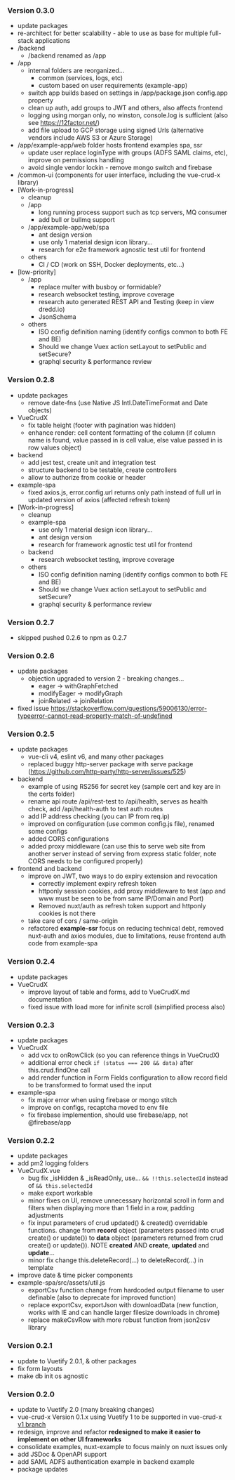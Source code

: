 ### Version 0.3.0
- update packages
- re-architect for better scalability - able to use as base for multiple full-stack applications
- /backend
  - /backend renamed as /app
- /app
  - internal folders are reorganized...
    - common (services, logs, etc)
    - custom based on user requirements (example-app)
  - switch app builds based on settings in /app/package.json config.app property
  - clean up auth, add groups to JWT and others, also affects frontend
  - logging using morgan only, no winston, console.log is sufficient (also see https://12factor.net/)
  - add file upload to GCP storage using signed Urls (alternative vendors include AWS S3 or Azure Storage)
- /app/example-app/web folder hosts frontend examples spa, ssr
  - update user replace loginType with groups (ADFS SAML claims, etc), improve on permissions handling
  - avoid single vendor lockin - remove mongo switch and firebase
- /common-ui (components for user interface, including the vue-crud-x library)
- [Work-in-progress]
  - cleanup
  - /app
    - long running process support such as tcp servers, MQ consumer
    - add bull or bullmq support
  - /app/example-app/web/spa
    - ant design version
    - use only 1 material design icon library...
    - research for e2e framework agnostic test util for frontend
  - others
    - CI / CD (work on SSH, Docker deployments, etc...)
- [low-priority]
  - /app
    - replace multer with busboy or formidable?
    - research websocket testing, improve coverage
    - research auto generated REST API and Testing (keep in view dredd.io)
    - JsonSchema
  - others
    - ISO config definition naming (identify configs common to both FE and BE)
    - Should we change Vuex action setLayout to setPublic and setSecure?
    - graphql security & performance review

### Version 0.2.8
- update packages
  - remove date-fns (use Native JS Intl.DateTimeFormat and Date objects)
- VueCrudX
  - fix table height (footer with pagination was hidden)
  - enhance render: cell content formatting of the column (if column name is found, value passed in is cell value, else value passed in is row values object)
- backend
  - add jest test, create unit and integration test
  - structure backend to be testable, create controllers
  - allow to authorize from cookie or header
- example-spa
  - fixed axios.js, error.config.url returns only path instead of full url in updated version of axios (affected refresh token)
- [Work-in-progress]
  - cleanup
  - example-spa
    - use only 1 material design icon library...
    - ant design version
    - research for framework agnostic test util for frontend
  - backend
    - research websocket testing, improve coverage
  - others
    - ISO config definition naming (identify configs common to both FE and BE)
    - Should we change Vuex action setLayout to setPublic and setSecure?
    - graphql security & performance review

### Version 0.2.7
- skipped pushed 0.2.6 to npm as 0.2.7

### Version 0.2.6
- update packages
  - objection upgraded to version 2 - breaking changes...
    - eager -> withGraphFetched
    - modifyEager -> modifyGraph
    - joinRelated -> joinRelation
- fixed issue https://stackoverflow.com/questions/59006130/error-typeerror-cannot-read-property-match-of-undefined

### Version 0.2.5
- update packages
  - vue-cli v4, eslint v6, and many other packages
  - replaced buggy http-server package with serve package (https://github.com/http-party/http-server/issues/525)
- backend
  - example of using RS256 for secret key (sample cert and key are in the certs folder)
  - rename api route /api/rest-test to /api/health, serves as health check, add /api/health-auth to test auth routes
  - add IP address checking (you can IP from req.ip)
  - improved on configuration (use common config.js file), renamed some configs
  - added CORS configurations
  - added proxy middleware (can use this to serve web site from another server instead of serving from express static folder, note CORS needs to be configured properly)
- frontend and backend
  - improve on JWT, two ways to do expiry extension and revocation
    - correctly implement expiry refresh token
    - httponly session cookies, add proxy middleware to test (app and www must be seen to be from same IP/Domain and Port)
    - Removed nuxt/auth as refresh token support and httponly cookies is not there
  - take care of cors / same-origin
  - refactored **example-ssr** focus on reducing technical debt, removed nuxt-auth and axios modules, due to limitations, reuse frontend auth code from example-spa

### Version 0.2.4
- update packages
- VueCrudX
  - improve layout of table and forms, add to VueCrudX.md documentation
  - fixed issue with load more for infinite scroll (simplified process also)

### Version 0.2.3
- update packages
- VueCrudX
  - add vcx to onRowClick (so you can reference things in VueCrudX)
  - additional error check ```if (status === 200 && data)``` after this.crud.findOne call
  - add render function in Form Fields configuration to allow record field to be transformed to format used the input
- example-spa
  - fix major error when using firebase or mongo stitch
  - improve on configs, recaptcha moved to env file
  - fix firebase implemention, should use firebase/app, not @firebase/app

### Version 0.2.2
- update packages
- add pm2 logging folders
- VueCrudX.vue
  - bug fix _isHidden & _isReadOnly, use... ```&& !!this.selectedId``` instead of ```&& this.selectedId```
  - make export workable
  - minor fixes on UI, remove unnecessary horizontal scroll in form and filters when displaying more than 1 field in a row, padding adjustments
  - fix input parameters of crud updated() & created() overridable functions. change from **record** object (parameters passed into crud create() or update()) to **data** object (parameters returned from crud create() or update()). NOTE **created** AND **create**, **updated** and **update**...
  - minor fix change this.deleteRecord(...) to deleteRecord(...) in template
- improve date & time picker components
- example-spa/src/assets/util.js
  - exportCsv function change from hardcoded output filename to user definable (also to deprecate for improved function)
  - replace exportCsv, exportJson with downloadData (new function, works with IE and can handle larger filesize downloads in chrome)
  - replace makeCsvRow with more robust function from json2csv library

### Version 0.2.1
- update to Vuetify 2.0.1, & other packages
- fix form layouts
- make db init os agnostic

### Version 0.2.0
- update to Vuetify 2.0 (many breaking changes)
- vue-crud-x Version 0.1.x using Vuetify 1 to be supported in vue-crud-x [v1 branch](https://github.com/ais-one/vue-crud-x/tree/v1)
- redesign, improve and refactor **redesigned to make it easier to implement on other UI frameworks**
- consolidate examples, nuxt-example to focus mainly on nuxt issues only
- add JSDoc & OpenAPI support
- add SAML ADFS authentication example in backend example
- package updates
